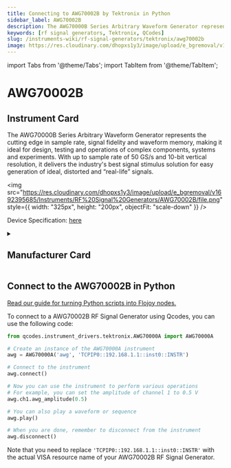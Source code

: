 ```yaml
---
title: Connecting to AWG70002B by Tektronix in Python
sidebar_label: AWG70002B
description: The AWG70000B Series Arbitrary Waveform Generator represents the cutting edge in sample rate, signal fidelity and waveform memory, making it ideal for design, testing and operations of complex components, systems and experiments. With up to sample rate of 50 GS/s and 10-bit vertical resolution, it delivers the industry's best signal stimulus solution for easy generation of ideal, distorted and “real-life” signals.
keywords: [rf signal generators, Tektronix, QCodes]
slug: /instruments-wiki/rf-signal-generators/tektronix/awg70002b
image: https://res.cloudinary.com/dhopxs1y3/image/upload/e_bgremoval/v1692395685/Instruments/RF%20Signal%20Generators/AWG70002B/file.png
---
```


import Tabs from '@theme/Tabs';
import TabItem from '@theme/TabItem';

# AWG70002B

## Instrument Card

<div className="flex">

<div>

The AWG70000B Series Arbitrary Waveform Generator represents the cutting edge in sample rate, signal fidelity and waveform memory, making it ideal for design, testing and operations of complex components, systems and experiments. With up to sample rate of 50 GS/s and 10-bit vertical resolution, it delivers the industry's best signal stimulus solution for easy generation of ideal, distorted and “real-life” signals.

</div>

<img src="https://res.cloudinary.com/dhopxs1y3/image/upload/e_bgremoval/v1692395685/Instruments/RF%20Signal%20Generators/AWG70002B/file.png" style={{ width: "325px", height: "200px", objectFit: "scale-down" }} />

</div>

<div className="flex text-center">

<p>Device Specification: <a target="\_blank" href="https://download.tek.com/datasheet/AWG70000B-Arbitrary-Waveform-Generator-Datasheet-76W614122.pdf">here</a></p>

</div>

<details style={{ marginTop: "15px"}}>
<summary><h2>Manufacturer Card</h2></summary>

<img src="https://res.cloudinary.com/dhopxs1y3/image/upload/v1692806108/Instruments/Vendor%20Logos/Tektronix.png" style={{ width: "100%", height: "170px",objectFit: "scale-down" }} />

Tektronix, Inc., historically widely known as Tek, is an American company best known for manufacturing test and measurement devices such as [oscilloscopes](https://en.wikipedia.org/wiki/Oscilloscope), [logic analyzers](https://en.wikipedia.org/wiki/Logic_analyzer), and video and mobile test protocol equipment.

<ul>
  <li>Headquarters: USA</li>
  <li>Yearly Revenue (millions, USD): 5800.0</li>
  <li>Vendor Website: <a href="https://www.tek.com/en">here</a></li>
</ul>
</details>

## Connect to the AWG70002B in Python

[Read our guide for turning Python scripts into Flojoy nodes.](https://docs.flojoy.ai/custom-nodes/creating-custom-node/)
<Tabs>
<TabItem value="QCodes" label="QCodes">

To connect to a AWG70002B RF Signal Generator using Qcodes, you can use the following code:

```python
from qcodes.instrument_drivers.tektronix.AWG70000A import AWG70000A

# Create an instance of the AWG70000A instrument
awg = AWG70000A('awg', 'TCPIP0::192.168.1.1::inst0::INSTR')

# Connect to the instrument
awg.connect()

# Now you can use the instrument to perform various operations
# For example, you can set the amplitude of channel 1 to 0.5 V
awg.ch1.awg_amplitude(0.5)

# You can also play a waveform or sequence
awg.play()

# When you are done, remember to disconnect from the instrument
awg.disconnect()
```

Note that you need to replace `'TCPIP0::192.168.1.1::inst0::INSTR'` with the actual VISA resource name of your AWG70002B RF Signal Generator.

</TabItem>
</Tabs>
